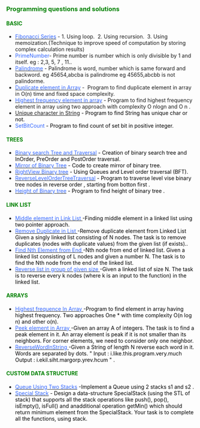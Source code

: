 <h3><span style="color: #008000;">Programming questions and solutions</span></h3>
<h4><span style="color: #008000;">BASIC</span></h4>
<ul>
<li><a href="https://github.com/DharmendraRathor/DharmendraRathor.github.io/tree/master/experiments/src/main/java/com/dsr/java/experiments"><span style="color: #3366ff;">Fibonacci Series</span></a> - 1. Using loop. &nbsp;2. Using recursion. &nbsp;3. Using memoization.(Technique to improve speed of computation by storing complex calculation results)</li>
<li><span style="color: #3366ff;">PrimeNumber</span>- Prime number is number which is only divisible by 1 and itself. eg : 2,3, 5, 7 , 11..</li>
<li><a href="https://github.com/DharmendraRathor/DharmendraRathor.github.io/tree/master/experiments/src/main/java/com/dsr/java/experiments"><span style="color: #3366ff;">Palindrome</span></a> - Palindrome is word, number which is same forward and backword.&nbsp;eg 45654,abcba is palindrome&nbsp;eg 45655,abcbb is not palindorme.</li>
<li><a href="https://github.com/DharmendraRathor/DharmendraRathor.github.io/tree/master/experiments/src/main/java/com/dsr/java/experiments"><span style="color: #3366ff;">Duplicate element in Array</span></a> -&nbsp; Program to find duplicate element in array in O(n) time and fixed space complexity.&nbsp;&nbsp;</li>
<li><a href="https://github.com/DharmendraRathor/DharmendraRathor.github.io/tree/master/experiments/src/main/java/com/dsr/java/experiments"><span style="color: #3366ff;">Highest frequency element in array</span></a> - Program to find highest frequency element in array using two approach with complexity O nlogn and O n .&nbsp;&nbsp;</li>
<li><span style="color: #3366ff;"><a href="https://github.com/DharmendraRathor/DharmendraRathor.github.io/tree/master/experiments/src/main/java/com/dsr/java/experiments">Unique character in String</a> <span style="color: #000000;">-</span></span><span style="color: #000000;">&nbsp;Program to find String has unique char or not.</span></li>
<li><span style="color: #3366ff;"> SetBitCount <span style="color: #000000;">- Program to find count of set bit in positive integer.</span></span></li>
</ul>
<h4><span style="color: #008000;">TREES</span>&nbsp;</h4>
<ul>
<li><a href="https://github.com/DharmendraRathor/DharmendraRathor.github.io/tree/master/experiments/src/main/java/com/dsr/java/experiments"><span style="color: #3366ff;">Binary search Tree and Traversal</span></a>&nbsp;<span style="color: #000000;">- Creation of binary search tree and InOrder, PreOrder and PostOrder traversal.</span></li>
<li><a href="https://github.com/DharmendraRathor/DharmendraRathor.github.io/tree/master/experiments/src/main/java/com/dsr/java/experiments"><span style="color: #3366ff;">Mirror of Binary Tree</span></a> <span style="color: #000000;">- Code to create mirror of binary tree.</span></li>
<li><a href="https://github.com/DharmendraRathor/DharmendraRathor.github.io/tree/master/experiments/src/main/java/com/dsr/java/experiments"><span style="color: #3366ff;">RightView Binary tree</span></a> <span style="color: #000000;">- Using Queues and Level order traversal (BFT).</span></li>
<li><a href="https://github.com/DharmendraRathor/DharmendraRathor.github.io/tree/master/experiments/src/main/java/com/dsr/java/experiments"><span style="color: #3366ff;">ReverseLevelOrderTreeTraversal</span></a> <span style="color: #000000;">- Program to traverse level vise binary tree nodes in reverse order , starting from botton first .</span></li>
<li><a href="https://github.com/DharmendraRathor/DharmendraRathor.github.io/tree/master/experiments/src/main/java/com/dsr/java/experiments"><span style="color: #3366ff;">Height of Binary tree</span></a> <span style="color: #000000;">- Program to find height of binary tree .</span></li>
</ul>
<h4><span style="color: #008000;">LINK LIST </span>&nbsp;</h4>
<ul>
<li><a href="https://github.com/DharmendraRathor/DharmendraRathor.github.io/tree/master/experiments/src/main/java/com/dsr/java/experiments"><span style="color: #3366ff;"> Middle element in Link List </span></a> <span style="color: #000000;">-Finding middle element in a linked list using two pointer approach.</span></li>
  <li><a href="https://github.com/DharmendraRathor/DharmendraRathor.github.io/tree/master/experiments/src/main/java/com/dsr/java/experiments"><span style="color: #3366ff;"> Remove Duplicate in List </span></a> <span style="color: #000000;">-Remove duplicate element from Linked List Given a singly linked list consisting of N nodes. The task is to remove duplicates (nodes with duplicate values) from the given list (if exists)..</span></li>
  <li><a href="https://github.com/DharmendraRathor/DharmendraRathor.github.io/tree/master/experiments/src/main/java/com/dsr/java/experiments"><span style="color: #3366ff;"> Find Nth Element from End </span></a> <span style="color: #000000;">-Nth node from end of linked list. Given a linked list consisting of L nodes and given a number N. The task is to find the Nth node from the end of the linked list.</span></li>
  <li><a href="https://github.com/DharmendraRathor/DharmendraRathor.github.io/tree/master/experiments/src/main/java/com/dsr/java/experiments"><span style="color: #3366ff;"> Reverse list in group of given size </span></a> <span style="color: #000000;">-Given a linked list of size N. The task is to reverse every k nodes (where k is an input to the function) in the linked list.</span></li>
</ul>
<h4><span style="color: #008000;"> ARRAYS </span>&nbsp;</h4>
<ul>
<li><a href="https://github.com/DharmendraRathor/DharmendraRathor.github.io/tree/master/experiments/src/main/java/com/dsr/java/experiments"><span style="color: #3366ff;"> Highest frequence In Array </span></a> <span style="color: #000000;">-Program to find element in array having highest frequency. Two approaches One * with time complexity O(n log n) and other o(n).</span></li>
<li><a href="https://github.com/DharmendraRathor/DharmendraRathor.github.io/tree/master/experiments/src/main/java/com/dsr/java/experiments"><span style="color: #3366ff;"> Peek element in Array </span></a> <span style="color: #000000;">-Given an array A of integers. The task is to find a peak element in it. An array element is peak if it is not smaller than its neighbors. For corner elements, we need to consider only one neighbor.</span></li>
<li><a href="https://github.com/DharmendraRathor/DharmendraRathor.github.io/tree/master/experiments/src/main/java/com/dsr/java/experiments"><span style="color: #3366ff;"> ReverseWordInString </span></a> <span style="color: #000000;">-Given a String of length N reverse each word in it. Words are separated by dots. " Input : i.like.this.program.very.much Output : i.ekil.siht.margorp.yrev.hcum " .</span></li>
</ul>
<h4><span style="color: #008000;">CUSTOM DATA STRUCTURE</span>&nbsp;</h4>
<ul>
<li><a href="https://github.com/DharmendraRathor/DharmendraRathor.github.io/tree/master/experiments/src/main/java/com/dsr/java/experiments"><span style="color: #3366ff;">Queue Using Two Stacks</span></a> <span style="color: #000000;">-Implement a Queue using 2 stacks s1 and s2 .</span></li>
<li><a href="https://github.com/DharmendraRathor/DharmendraRathor.github.io/tree/master/experiments/src/main/java/com/dsr/java/experiments"><span style="color: #3366ff;">Special Stack</span></a>&nbsp;<span style="color: #000000;">- Design a data-structure SpecialStack (using the STL of stack) that supports all the stack operations like push(), pop(), isEmpty(), isFull() and anadditional operation getMin() which should return minimum element from the SpecialStack. Your task is to complete all the functions, using stack.</span></li>
</ul>
<p>&nbsp;</p>
<p>&nbsp;</p>
<p>&nbsp;</p>
<p>&nbsp; &nbsp; &nbsp;&nbsp;</p>
<p>&nbsp;</p>
